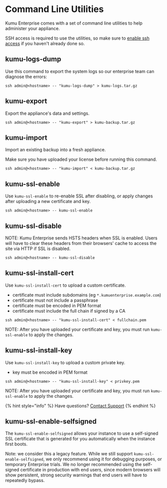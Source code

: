 # Command Line Utilities

Kumu Enterprise comes with a set of command line utilities to help administer
your appliance.

SSH access is required to use the utilities, so make sure to
<a href="ssh-access.md">enable ssh access</a> if you haven't
already done so.

## kumu-logs-dump

Use this command to export the system logs so our enterprise team can
diagnose the errors:

```
ssh admin@<hostname> -- "kumu-logs-dump" > kumu-logs.tar.gz
```

## kumu-export

Export the appliance's data and settings.

```
ssh admin@<hostname> -- "kumu-export" > kumu-backup.tar.gz
```

## kumu-import

Import an existing backup into a fresh appliance.

Make sure you have uploaded your license before running this command.

```
ssh admin@<hostname> -- "kumu-import" < kumu-backup.tar.gz
```

## kumu-ssl-enable

Use `kumu-ssl-enable` to re-enable SSL after disabling, or apply changes after uploading
a new certificate and key.

```
ssh admin@<hostname> -- kumu-ssl-enable
```

## kumu-ssl-disable

NOTE: Kumu Enterprise sends HSTS headers when SSL is enabled. Users will have to clear
these headers from their browsers' cache to access the site via HTTP if SSL is disabled.

```
ssh admin@<hostname> -- kumu-ssl-disable
```

## kumu-ssl-install-cert

Use `kumu-ssl-install-cert` to upload a custom certificate.

- certificate must include subdomains (eg `*.kumuenterprise.example.com`)
- certificate must not include a passphrase
- certificate must be encoded in PEM format
- certificate must include the full chain if signed by a CA

```
ssh admin@<hostname> -- "kumu-ssl-install-cert" < fullchain.pem
```

NOTE: After you have uploaded your certificate and key, you must run
`kumu-ssl-enable` to apply the changes.

## kumu-ssl-install-key

Use `kumu-ssl-install-key` to upload a custom private key.

- key must be encoded in PEM format

```
ssh admin@<hostname> -- "kumu-ssl-install-key" < privkey.pem
```

NOTE: After you have uploaded your certificate and key, you must run
`kumu-ssl-enable` to apply the changes.

{% hint style="info" %}
Have questions? <a href="mailto:enterprise@kumu.io">Contact Support</a>
{% endhint %}

## kumu-ssl-enable-selfsigned

The `kumu-ssl-enable-selfsigned` allows your instance to use a self-signed SSL certificate that is generated for you automatically when the instance first boots.

Note: we consider this a legacy feature. While we still support `kumu-ssl-enable-selfsigned`, we only recommend using it for debugging purposes, or temporary Enterprise trials. We no longer recommended using the self-signed certificate in production with end users, since modern browsers will show persistent, strong security warnings that end users will have to repeatedly bypass.
